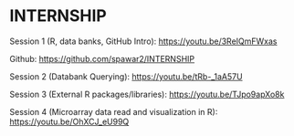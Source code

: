 # INTERNSHIP

Session 1 (R, data banks, GitHub Intro): https://youtu.be/3ReIQmFWxas

Github: https://github.com/spawar2/INTERNSHIP

Session 2 (Databank Querying): https://youtu.be/tRb-_1aA57U

Session 3 (External R packages/libraries): https://youtu.be/TJpo9apXo8k

Session 4 (Microarray data read and visualization in R): https://youtu.be/OhXCJ_eU99Q
